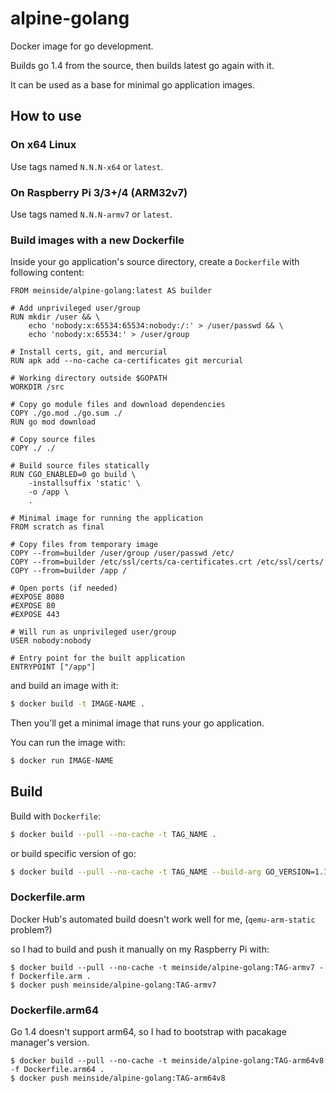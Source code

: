 # alpine-golang

Docker image for go development.

Builds go 1.4 from the source, then builds latest go again with it.

It can be used as a base for minimal go application images.

## How to use

### On x64 Linux

Use tags named `N.N.N-x64` or `latest`.

### On Raspberry Pi 3/3+/4 (ARM32v7)

Use tags named `N.N.N-armv7` or `latest`.

### Build images with a new Dockerfile

Inside your go application's source directory, create a `Dockerfile` with following content:

```
FROM meinside/alpine-golang:latest AS builder

# Add unprivileged user/group
RUN mkdir /user && \
	echo 'nobody:x:65534:65534:nobody:/:' > /user/passwd && \
	echo 'nobody:x:65534:' > /user/group

# Install certs, git, and mercurial
RUN apk add --no-cache ca-certificates git mercurial

# Working directory outside $GOPATH
WORKDIR /src

# Copy go module files and download dependencies
COPY ./go.mod ./go.sum ./
RUN go mod download

# Copy source files
COPY ./ ./

# Build source files statically
RUN CGO_ENABLED=0 go build \
	-installsuffix 'static' \
	-o /app \
	.

# Minimal image for running the application
FROM scratch as final

# Copy files from temporary image
COPY --from=builder /user/group /user/passwd /etc/
COPY --from=builder /etc/ssl/certs/ca-certificates.crt /etc/ssl/certs/
COPY --from=builder /app /

# Open ports (if needed)
#EXPOSE 8080
#EXPOSE 80
#EXPOSE 443

# Will run as unprivileged user/group
USER nobody:nobody

# Entry point for the built application
ENTRYPOINT ["/app"]
```

and build an image with it:

```bash
$ docker build -t IMAGE-NAME .
```

Then you'll get a minimal image that runs your go application.

You can run the image with:

```bash
$ docker run IMAGE-NAME
```

## Build

Build with `Dockerfile`:

```bash
$ docker build --pull --no-cache -t TAG_NAME .
```

or build specific version of go:

```bash
$ docker build --pull --no-cache -t TAG_NAME --build-arg GO_VERSION=1.12 .
```

### Dockerfile.arm

Docker Hub's automated build doesn't work well for me, (`qemu-arm-static` problem?)

so I had to build and push it manually on my Raspberry Pi with:

```
$ docker build --pull --no-cache -t meinside/alpine-golang:TAG-armv7 -f Dockerfile.arm .
$ docker push meinside/alpine-golang:TAG-armv7
```

### Dockerfile.arm64

Go 1.4 doesn't support arm64, so I had to bootstrap with pacakage manager's version.

```
$ docker build --pull --no-cache -t meinside/alpine-golang:TAG-arm64v8 -f Dockerfile.arm64 .
$ docker push meinside/alpine-golang:TAG-arm64v8
```

